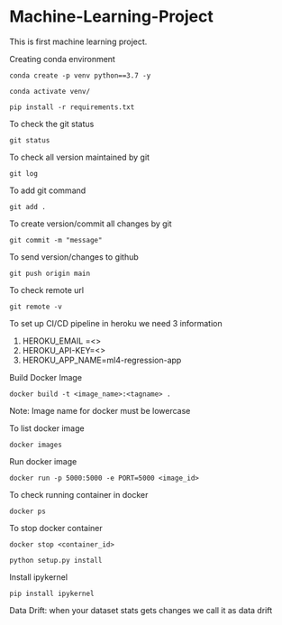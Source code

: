 # Machine-Learning-Project
This is first machine learning project.


Creating conda environment
```
conda create -p venv python==3.7 -y
```

```
conda activate venv/
```
```
pip install -r requirements.txt
````
To check the git status
```
git status
```
To check all version maintained by git
```
git log
```
To add git command
```
git add .
```

To create version/commit all changes by git 
```
git commit -m "message"
```

To send version/changes to github
```
git push origin main
```
To check remote  url
```
git remote -v
```


To set up CI/CD pipeline in heroku we need 3 information

1. HEROKU_EMAIL =<>
2. HEROKU_API-KEY=<>
3. HEROKU_APP_NAME=ml4-regression-app



Build Docker Image
```
docker build -t <image_name>:<tagname> .
```

Note: Image name for docker must be lowercase

To list docker image
```
docker images
```


Run docker image
```
docker run -p 5000:5000 -e PORT=5000 <image_id>
```
To check running container in docker
```
docker ps
```

To stop docker container
```
docker stop <container_id>
```



```
python setup.py install
```


Install ipykernel
```
pip install ipykernel
```


Data Drift:
when your dataset stats gets changes we call it as data drift
